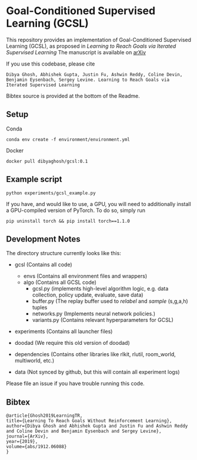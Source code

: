 # Goal-Conditioned Supervised Learning (GCSL)

This repository provides an implementation of Goal-Conditioned Supervised Learning (GCSL), as proposed in *Learning to Reach Goals via Iterated Supervised Learning*
The manuscript is available on [arXiv](https://arxiv.org/abs/1912.06088)

If you use this codebase, please cite

    Dibya Ghosh, Abhishek Gupta, Justin Fu, Ashwin Reddy, Coline Devin, Benjamin Eysenbach, Sergey Levine. Learning to Reach Goals via Iterated Supervised Learning

Bibtex source is provided at the bottom of the Readme.


## Setup

Conda

```
conda env create -f environment/environment.yml
```

Docker

```
docker pull dibyaghosh/gcsl:0.1
```


## Example script

```
python experiments/gcsl_example.py
```

If you have, and would like to use, a GPU, you will need to additionally install a GPU-compiled version of PyTorch. To do so, simply run

```
pip uninstall torch && pip install torch==1.1.0
```

## Development Notes

The directory structure currently looks like this:

- gcsl (Contains all code)
    - envs (Contains all environment files and wrappers)
    - algo (Contains all GCSL code)
        - gcsl.py (implements high-level algorithm logic, e.g. data collection, policy update, evaluate, save data)
        - buffer.py (The replay buffer used to *relabel* and *sample* (s,g,a,h) tuples
        - networks.py (Implements neural network policies.)
        - variants.py (Contains relevant hyperparameters for GCSL)

- experiments (Contains all launcher files)
- doodad (We require this old version of doodad)
- dependencies (Contains other libraries like rlkit, rlutil, room_world, multiworld, etc.)
- data (Not synced by github, but this will contain all experiment logs)

Please file an issue if you have trouble running this code.


## Bibtex

    @article{Ghosh2019LearningTR,
    title={Learning To Reach Goals Without Reinforcement Learning},
    author={Dibya Ghosh and Abhishek Gupta and Justin Fu and Ashwin Reddy and Coline Devin and Benjamin Eysenbach and Sergey Levine},
    journal={ArXiv},
    year={2019},
    volume={abs/1912.06088}
    }